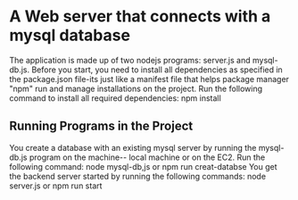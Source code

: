 # A Web server that connects with a mysql database
The application is made up of two nodejs programs: server.js and mysql-db.js. Before you start, you need to install all dependencies as specified in the package.json file-its just like a manifest file that helps package manager "npm" run and manage installations on the project.
Run the following  command to install all required dependencies:
    npm install
## Running Programs in the Project
You create a database with an existing mysql server by running the mysql-db.js program on the machine-- local machine or on the EC2. Run the following command:
    node mysql-db,js
or
    npm run creat-databse
You get the backend server started by running the following commands:
    node server.js
or
    npm run start
